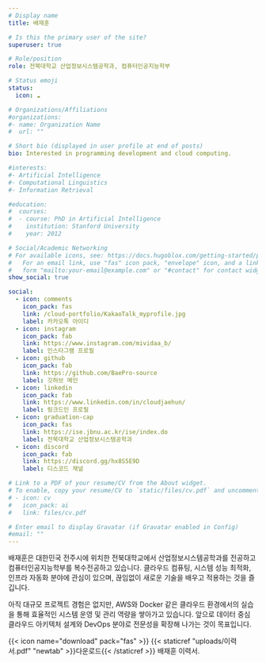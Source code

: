```yaml
---
# Display name
title: 배재훈

# Is this the primary user of the site?
superuser: true

# Role/position
role: 전북대학교 산업정보시스템공학과, 컴퓨터인공지능학부

# Status emoji
status:
  icon: ☁️

# Organizations/Affiliations
#organizations:
#- name: Organization Name
#  url: ""

# Short bio (displayed in user profile at end of posts)
bio: Interested in programming development and cloud computing.

#interests:
#- Artificial Intelligence
#- Computational Linguistics
#- Information Retrieval

#education:
#  courses:
#  - course: PhD in Artificial Intelligence
#    institution: Stanford University
#    year: 2012

# Social/Academic Networking
# For available icons, see: https://docs.hugoblox.com/getting-started/page-builder/#icons
#   For an email link, use "fas" icon pack, "envelope" icon, and a link in the
#   form "mailto:your-email@example.com" or "#contact" for contact widget.
show_social: true

social:
  - icon: comments
    icon_pack: fas
    link: /cloud-portfolio/KakaoTalk_myprofile.jpg
    label: 카카오톡 아이디
  - icon: instagram
    icon_pack: fab
    link: https://www.instagram.com/mividaa_b/
    label: 인스타그램 프로필
  - icon: github
    icon_pack: fab
    link: https://github.com/BaePro-source
    label: 깃허브 메인
  - icon: linkedin
    icon_pack: fab
    link: https://www.linkedin.com/in/cloudjaehun/
    label: 링크드인 프로필
  - icon: graduation-cap
    icon_pack: fas
    link: https://ise.jbnu.ac.kr/ise/index.do
    label: 전북대학교 산업정보시스템공학과
  - icon: discord
    icon_pack: fab
    link: https://discord.gg/hx8S5E9D
    label: 디스코드 채널

# Link to a PDF of your resume/CV from the About widget.
# To enable, copy your resume/CV to `static/files/cv.pdf` and uncomment the lines below.
# - icon: cv
#   icon_pack: ai
#   link: files/cv.pdf

# Enter email to display Gravatar (if Gravatar enabled in Config)
#email: ""
---
```


배재훈은 대한민국 전주시에 위치한 전북대학교에서 산업정보시스템공학과를 전공하고 컴퓨터인공지능학부를 복수전공하고 있습니다. 클라우드 컴퓨팅, 시스템 성능 최적화, 인프라 자동화 분야에 관심이 있으며, 끊임없이 새로운 기술을 배우고 적용하는 것을 즐깁니다.

아직 대규모 프로젝트 경험은 없지만, AWS와 Docker 같은 클라우드 환경에서의 실습을 통해 효율적인 시스템 운영 및 관리 역량을 쌓아가고 있습니다. 앞으로 데이터 중심 클라우드 아키텍처 설계와 DevOps 분야로 전문성을 확장해 나가는 것이 목표입니다.


{{< icon name="download" pack="fas" >}} {{< staticref "uploads/이력서.pdf" "newtab" >}}다운로드{{< /staticref >}} 배재훈 이력서.

